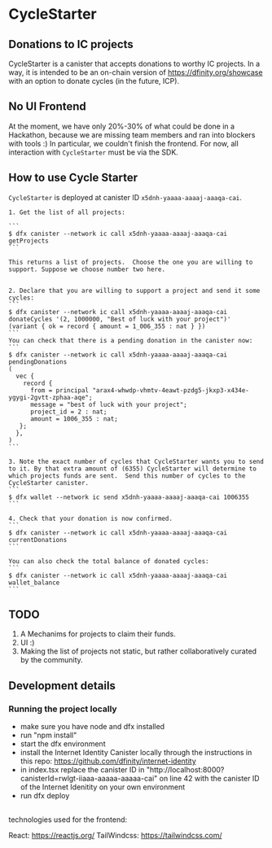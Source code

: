 # CycleStarter

## Donations to IC projects

CycleStarter is a canister that accepts donations to worthy IC
projects. In a way, it is intended to be an on-chain version of https://dfinity.org/showcase with an option to donate cycles (in the future, ICP).

## No UI Frontend

At the moment, we have only 20%-30% of what could be done in a Hackathon, because we are missing team members and ran into blockers with tools :) In particular, we couldn't finish the frontend. For now, all interaction with `CycleStarter` must be via the SDK.

## How to use Cycle Starter

`CycleStarter` is deployed at canister ID `x5dnh-yaaaa-aaaaj-aaaqa-cai`.

    1. Get the list of all projects:

    ```
    $ dfx canister --network ic call x5dnh-yaaaa-aaaaj-aaaqa-cai getProjects
    ```

    This returns a list of projects.  Choose the one you are willing to support. Suppose we choose number two here.


    2. Declare that you are willing to support a project and send it some cycles:
    ```
    $ dfx canister --network ic call x5dnh-yaaaa-aaaaj-aaaqa-cai donateCycles '(2, 1000000, "Best of luck with your project")'
    (variant { ok = record { amount = 1_006_355 : nat } })
    ```
    You can check that there is a pending donation in the canister now:
    ```
    $ dfx canister --network ic call x5dnh-yaaaa-aaaaj-aaaqa-cai pendingDonations
    (
      vec {
        record {
          from = principal "arax4-whwdp-vhmtv-4eawt-pzdg5-jkxp3-x434e-ygygi-2gvtt-zphaa-aqe";
          message = "best of luck with your project";
          project_id = 2 : nat;
          amount = 1006_355 : nat;
       };
      },
    )
    ```

    3. Note the exact number of cycles that CycleStarter wants you to send to it. By that extra amount of (6355) CycleStarter will determine to which projects funds are sent.  Send this number of cycles to the CycleStarter canister.
    ```
    $ dfx wallet --network ic send x5dnh-yaaaa-aaaaj-aaaqa-cai 1006355
    ```

    4. Check that your donation is now confirmed.
    ```
    $ dfx canister --network ic call x5dnh-yaaaa-aaaaj-aaaqa-cai currentDonations
    ```

    You can also check the total balance of donated cycles:
    ```
    $ dfx canister --network ic call x5dnh-yaaaa-aaaaj-aaaqa-cai wallet_balance
    ```

## TODO

1. A Mechanims for projects to claim their funds.
2. UI :)
3. Making the list of projects not static, but rather collaboratively curated by the community.


## Development details

### Running the project locally

- make sure you have node and dfx installed
- run "npm install"
- start the dfx environment
- install the Internet Identity Canister locally through the instructions in this repo: https://github.com/dfinity/internet-identity
- in index.tsx replace the canister ID in "http://localhost:8000?canisterId=rwlgt-iiaaa-aaaaa-aaaaa-cai" on line 42 with the canister ID of the Internet Idenitity on your own environment
- run dfx deploy

##

technologies used for the frontend:

React: https://reactjs.org/
TailWindcss: https://tailwindcss.com/
